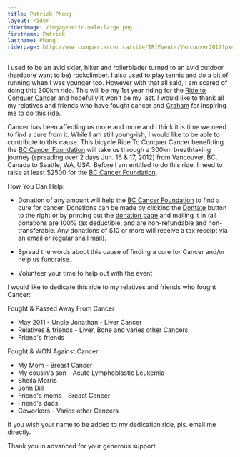 ```yaml
---
title: Patrick Phang
layout: rider
riderimage: /img/generic-male-large.png
firstname: Patrick
lastname: Phang
riderpage: http://www.conquercancer.ca/site/TR/Events/Vancouver2012?px=2879886&pg=personal&fr_id=1413
---
```


I used to be an avid skier, hiker and rollerblader turned to an avid outdoor (hardcore want to be) rockclimber. I also used to play tennis and do a bit of running when I was younger too.  However with that all said, I am scared of doing this 300km ride.  This will be my 1st year riding for the [Ride to Conquer Cancer](http://va12.conquercancer.ca/site/PageServer?pagename=va12_homepage) and hopefully it won't be my last.  I would like to thank all my relatives and friends who have fought cancer and [Graham](/team/graham.html) for inspiring me to do this ride.
 
Cancer has been affecting us more and more and I think it is time we need to find a cure from it.  While I am still young-ish, I would like to be able to contribute to this cause.  This bicycle Ride To Conquer Cancer benefitting the [BC Cancer Foundation](http://bccancerfoundation.com) will take us through a 300km breathtaking journey (spreading over 2 days Jun. 16 & 17, 2012) from Vancouver, BC, Canada to Seattle, WA, USA.  Before I am entitled to do this ride, I need to raise at least $2500 for the [BC Cancer Foundation](http://bccancerfoundation.com).
 
How You Can Help:
* Donation of any amount will help the [BC Cancer Foundation](http://bccancerfoundation.com) to find a cure for cancer.  Donations can be made by clicking the [Dontate](http://www.conquercancer.ca/site/TR/Events/Vancouver2012?px=2879886&pg=personal&fr_id=1413) button to the right or by printing out the [donation page](http://www.conquercancer.ca/site/TRGiftForm?fr_id=1413&px=2879886) and mailing it in (all donations are 100% tax deductible, and are non-refundable and non-transferable. Any donations of $10 or more will receive a tax receipt via an email or regular snail mail).

* Spread the words about this cause of finding a cure for Cancer and/or help us fundraise.
* Volunteer your time to help out with the event
 
I would like to dedicate this ride to my relatives and friends who fought Cancer:
 
Fought & Passed Away From Cancer

* May 2011 - Uncle Jonathan - Liver Cancer
* Relatives & friends - Liver, Bone and varies other Cancers
* Friend's friends

Fought & WON Against Cancer

* My Mom - Breast Cancer
* My cousin's son - Acute Lymphoblastic Leukemia
* Sheila Morris
* John Dill
* Friend's moms  - Breast Cancer
* Friend's dads
* Coworkers - Varies other Cancers
 
If you wish your name to be added to my dedication ride, pls. email me directly.
 
Thank you in advanced for your generous support.